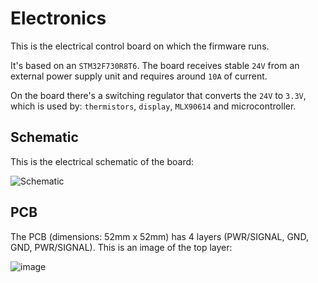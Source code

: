 # Electronics
This is the electrical control board on which the firmware runs.

It's based on an `STM32F730R8T6`. The board receives stable `24V` from an external power supply unit and requires around `10A` of current.

On the board there's a switching regulator that converts the `24V` to `3.3V`, which is used by: `thermistors`, `display`, `MLX90614` and microcontroller.

## Schematic
This is the electrical schematic of the board:

![Schematic](https://github.com/Angelo13C/hot-plate/assets/55251189/c5c5dba4-4022-42da-989c-0a8ffcb93cc6)

## PCB
The PCB (dimensions: 52mm x 52mm) has 4 layers (PWR/SIGNAL, GND, GND, PWR/SIGNAL). This is an image of the top layer:

![image](https://github.com/Angelo13C/hot-plate/assets/55251189/57884144-48e2-4ce5-b8dc-deaf271366af)
